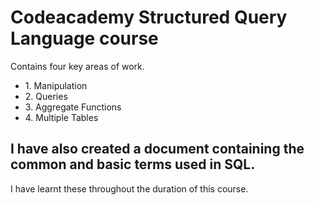 # Codeacademy Structured Query Language course

Contains four key areas of work. 

<ul>
<li> 1. Manipulation </li>
<li> 2. Queries </li>
<li> 3. Aggregate Functions </li>
<li>4. Multiple Tables </li>
</ul>

## I have also created a document containing the common and basic terms used in SQL.  
I have learnt these throughout the duration of this course. 

